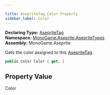 ```yaml
---

title: AsepriteTag.Color Property
sidebar_label: Color
---
```

**Declaring Type:** [AsepriteTag](../)  
**Namespace:** [MonoGame.Aseprite.AsepriteTypes](../../)  
**Assembly:** MonoGame.Aseprite

Gets the color assigned to this [AsepriteTag](../).

```csharp
public Color Color { get; }
```

## Property Value

Color


